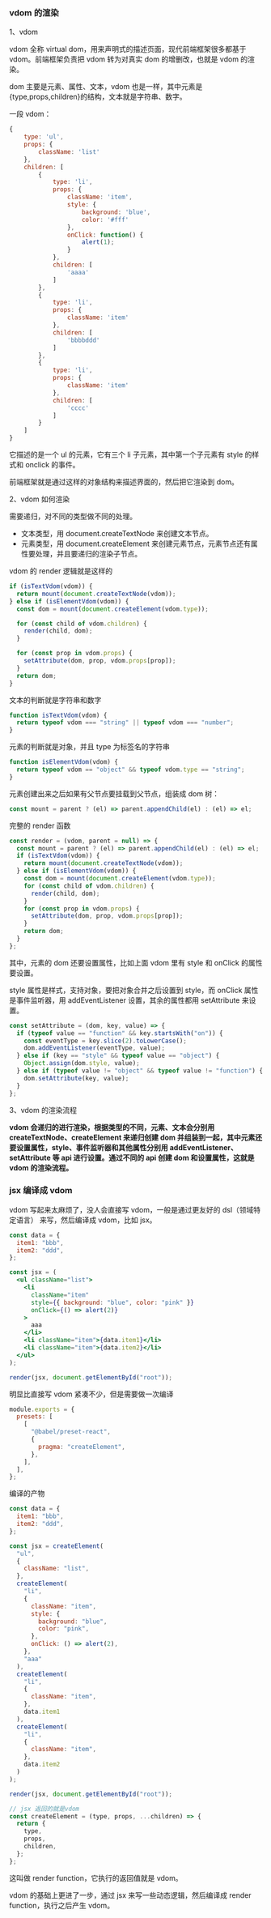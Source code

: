 ### vdom 的渲染

1、vdom

vdom 全称 virtual dom，用来声明式的描述页面，现代前端框架很多都基于 vdom。前端框架负责把 vdom 转为对真实 dom 的增删改，也就是 vdom 的渲染。

dom 主要是元素、属性、文本，vdom 也是一样，其中元素是{type,props,children}的结构，文本就是字符串、数字。

一段 vdom：

```js
{
    type: 'ul',
    props: {
        className: 'list'
    },
    children: [
        {
            type: 'li',
            props: {
                className: 'item',
                style: {
                    background: 'blue',
                    color: '#fff'
                },
                onClick: function() {
                    alert(1);
                }
            },
            children: [
                'aaaa'
            ]
        },
        {
            type: 'li',
            props: {
                className: 'item'
            },
            children: [
                'bbbbddd'
            ]
        },
        {
            type: 'li',
            props: {
                className: 'item'
            },
            children: [
                'cccc'
            ]
        }
    ]
}
```

它描述的是一个 ul 的元素，它有三个 li 子元素，其中第一个子元素有 style 的样式和 onclick 的事件。

前端框架就是通过这样的对象结构来描述界面的，然后把它渲染到 dom。

2、vdom 如何渲染

需要递归，对不同的类型做不同的处理。

- 文本类型，用 document.createTextNode 来创建文本节点。
- 元素类型，用 document.createElement 来创建元素节点，元素节点还有属性要处理，并且要递归的渲染子节点。

vdom 的 render 逻辑就是这样的

```js
if (isTextVdom(vdom)) {
  return mount(document.createTextNode(vdom));
} else if (isElementVdom(vdom)) {
  const dom = mount(document.createElement(vdom.type));

  for (const child of vdom.children) {
    render(child, dom);
  }

  for (const prop in vdom.props) {
    setAttribute(dom, prop, vdom.props[prop]);
  }
  return dom;
}
```

文本的判断就是字符串和数字

```js
function isTextVdom(vdom) {
  return typeof vdom === "string" || typeof vdom === "number";
}
```

元素的判断就是对象，并且 type 为标签名的字符串

```js
function isElementVdom(vdom) {
  return typeof vdom == "object" && typeof vdom.type == "string";
}
```

元素创建出来之后如果有父节点要挂载到父节点，组装成 dom 树：

```js
const mount = parent ? (el) => parent.appendChild(el) : (el) => el;
```

完整的 render 函数

```js
const render = (vdom, parent = null) => {
  const mount = parent ? (el) => parent.appendChild(el) : (el) => el;
  if (isTextVdom(vdom)) {
    return mount(document.createTextNode(vdom));
  } else if (isElementVdom(vdom)) {
    const dom = mount(document.createElement(vdom.type));
    for (const child of vdom.children) {
      render(child, dom);
    }
    for (const prop in vdom.props) {
      setAttribute(dom, prop, vdom.props[prop]);
    }
    return dom;
  }
};
```

其中，元素的 dom 还要设置属性，比如上面 vdom 里有 style 和 onClick 的属性要设置。

style 属性是样式，支持对象，要把对象合并之后设置到 style，而 onClick 属性是事件监听器，用 addEventListener 设置，其余的属性都用 setAttribute 来设置。

```js
const setAttribute = (dom, key, value) => {
  if (typeof value == "function" && key.startsWith("on")) {
    const eventType = key.slice(2).toLowerCase();
    dom.addEventListener(eventType, value);
  } else if (key == "style" && typeof value == "object") {
    Object.assign(dom.style, value);
  } else if (typeof value != "object" && typeof value != "function") {
    dom.setAttribute(key, value);
  }
};
```

3、vdom 的渲染流程

**vdom 会递归的进行渲染，根据类型的不同，元素、文本会分别用 createTextNode、createElement 来递归创建 dom 并组装到一起，其中元素还要设置属性，style、事件监听器和其他属性分别用 addEventListener、setAttribute 等 api 进行设置。通过不同的 api 创建 dom 和设置属性，这就是 vdom 的渲染流程。**

### jsx 编译成 vdom

vdom 写起来太麻烦了，没人会直接写 vdom，一般是通过更友好的 dsl（领域特定语言） 来写，然后编译成 vdom，比如 jsx。

```jsx
const data = {
  item1: "bbb",
  item2: "ddd",
};

const jsx = (
  <ul className="list">
    <li
      className="item"
      style={{ background: "blue", color: "pink" }}
      onClick={() => alert(2)}
    >
      aaa
    </li>
    <li className="item">{data.item1}</li>
    <li className="item">{data.item2}</li>
  </ul>
);

render(jsx, document.getElementById("root"));
```

明显比直接写 vdom 紧凑不少，但是需要做一次编译

```js
module.exports = {
  presets: [
    [
      "@babel/preset-react",
      {
        pragma: "createElement",
      },
    ],
  ],
};
```

编译的产物

```js
const data = {
  item1: "bbb",
  item2: "ddd",
};

const jsx = createElement(
  "ul",
  {
    className: "list",
  },
  createElement(
    "li",
    {
      className: "item",
      style: {
        background: "blue",
        color: "pink",
      },
      onClick: () => alert(2),
    },
    "aaa"
  ),
  createElement(
    "li",
    {
      className: "item",
    },
    data.item1
  ),
  createElement(
    "li",
    {
      className: "item",
    },
    data.item2
  )
);

render(jsx, document.getElementById("root"));

// jsx 返回的就是vdom
const createElement = (type, props, ...children) => {
  return {
    type,
    props,
    children,
  };
};
```

这叫做 render function，它执行的返回值就是 vdom。

vdom 的基础上更进了一步，通过 jsx 来写一些动态逻辑，然后编译成 render function，执行之后产生 vdom。
